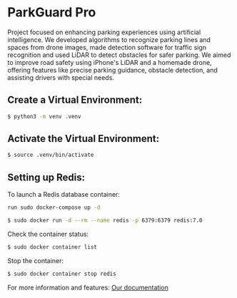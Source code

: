 # ParkGuard Pro
Project focused on enhancing parking experiences using artificial intelligence. 
We developed algorithms to recognize parking lines and spaces from drone images, made detection software for traffic sign recognition and used LiDAR to detect obstacles for safer parking.
We aimed to improve road safety using iPhone's LiDAR and a homemade drone, offering features like precise parking guidance, obstacle detection, and assisting drivers with special needs.

## Create a Virtual Environment:
```bash
$ python3 -m venv .venv
```
## Activate the Virtual Environment:
```bash
$ source .venv/bin/activate
```
## Setting up Redis:
To launch a Redis database container:
```bash
run sudo docker-compose up -d
```
```bash
$ sudo docker run -d --rm --name redis -p 6379:6379 redis:7.0
```
Check the container status:
```bash
$ sudo docker container list
```
Stop the container:
```bash
$ sudo docker container stop redis
```
For more information and features:
[Our documentation](https://github.com/blopAI/Project/wiki/Vzpostavitev-Redisa)

